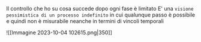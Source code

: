 Il controllo che ho su cosa succede dopo ogni fase è limitato
E' una `visione pessimistica di un processo indefinito` in cui qualunque passo è possibile e quindi non è misurabile neanche in termini di vincoli temporali

![[Immagine 2023-10-04 102615.png|350]]